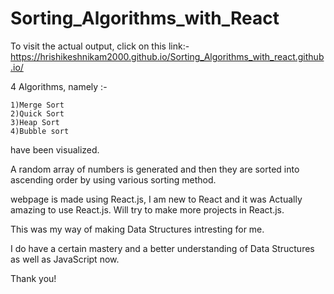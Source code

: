 # Sorting_Algorithms_with_React

To visit the actual output, click on this link:-https://hrishikeshnikam2000.github.io/Sorting_Algorithms_with_react.github.io/

4 Algorithms, namely :-
  
 
    1)Merge Sort
    2)Quick Sort
    3)Heap Sort
    4)Bubble sort
    
have been visualized.
 
 
A random array of numbers is generated and then they are sorted into ascending order by using various sorting method.
 
webpage is made using React.js, I am new to React and it was Actually amazing to use React.js.
Will try to make more projects in React.js.
 
This was my way of making Data Structures intresting for me.

I do have a certain mastery and a better understanding of Data Structures as well as JavaScript now.



Thank you!
